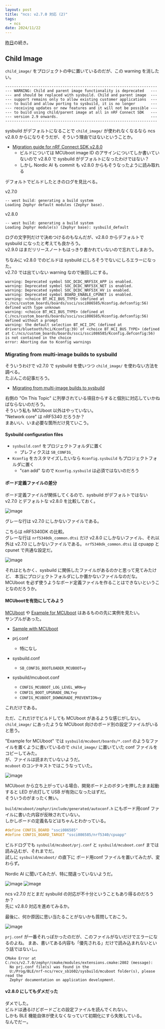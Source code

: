 ```yaml
---
layout: post
title: "ncs: v2.7.0 対応 (2)"
tags:
  - ncs
date: 2024/11/22
---
```


[昨日](20241122-ncs.md)の続き。

## Child Image

`child_image/` をプロジェクトの中に置いているのだが、この warning を消したい。

```log
---------------------------------------------------------------------
--- WARNING: Child and parent image functionality is deprecated   ---
--- and should be replaced with sysbuild. Child and parent image  ---
--- support remains only to allow existing customer applications  ---
--- to build and allow porting to sysbuild, it is no longer       ---
--- receiving updates or new features and it will not be possible ---
--- to build using child/parent image at all in nRF Connect SDK   ---
--- version 2.9 onwards.                                          ---
---------------------------------------------------------------------
```

sysbuild がデフォルトになることで `child_image/` が使われなくなるなら 
ncs v2.8.0 からになりそうだが、そういう理由ではないということか。

* [Migration guide for nRF Connect SDK v2.8.0](https://docs.nordicsemi.com/bundle/ncs-latest/page/nrf/releases_and_maturity/migration/migration_guide_2.8.html)
  * ビルドについては MCUboot image ID のアサインについてしか書いていないので v2.8.0 で sysbuild がデフォルトになったわけではない？
  * しかし Nordic AI も commit も v2.8.0 からもそうなったように読み取れる

デフォルトでビルドしたときのログを見比べる。

v2.7.0

```log
-- west build: generating a build system
Loading Zephyr default modules (Zephyr base).
```

v2.8.0

```log
-- west build: generating a build system
Loading Zephyr module(s) (Zephyr base): sysbuild_default
```

ログの文字列だけで決めつけるのもなんだが、v2.8.0 からデフォルトで sysbuild になったと考えても良かろう。  
v2.9.0 はまだリリースノートもはっきり書かれていないので忘れてしまおう。

ちなみに v2.8.0 でのビルドは sysbuild にしろそうでないにしろエラーになった。  
v2.7.0 では出ていない warning なので後回しにする。

```log
warning: Deprecated symbol SOC_DCDC_NRF53X_APP is enabled.
warning: Deprecated symbol SOC_DCDC_NRF53X_NET is enabled.
warning: Deprecated symbol SOC_DCDC_NRF53X_HV is enabled.
warning: Deprecated symbol BOARD_ENABLE_CPUNET is enabled.
warning: <choice BT_HCI_BUS_TYPE> (defined at C:/ncs/custom_boards/boards/ssci/ssci086585/Kconfig.defconfig:56) defined with type unknown
warning: <choice BT_HCI_BUS_TYPE> (defined at C:/ncs/custom_boards/boards/ssci/ssci086585/Kconfig.defconfig:56) defined without a prompt
warning: the default selection BT_HCI_IPC (defined at drivers/bluetooth/hci/Kconfig:39) of <choice BT_HCI_BUS_TYPE> (defined at C:/ncs/custom_boards/boards/ssci/ssci086585/Kconfig.defconfig:56) is not contained in the choice
error: Aborting due to Kconfig warnings
```

### Migrating from multi-image builds to sysbuild

そういうわけで v2.7.0 で sysbuild を使いつつ `child_image/` を使わない方法を調べる。  
たぶんこの記事だろう。

* [Migrating from multi-image builds to sysbuild](https://docs.nordicsemi.com/bundle/ncs-latest/page/nrf/releases_and_maturity/migration/migration_sysbuild.html)

右側の "On This Topic" に列挙されている項目からすると個別に対応していかねばならないのだろう。  
そういう私も MCUboot 以外はやっていない。  
"Network core" は nRF5340 だろうか？  
まあいい、いま必要な箇所だけ見ていこう。

#### Sysbuild configuration files

* `sysbuild.conf` をプロジェクトフォルダに置く
  * プレフィクスは `SB_CONFIG_`
* `Kconfig` をカスタマイズしたいなら `Kconfig.sysbuild` もプロジェクトフォルダに置く
  * "can add" なので `Kconfig.sysbuild` は必須ではないのだろう

#### ボード定義ファイルの差分

ボード定義ファイルが関係してくるので、sysbuild がデフォルトではない v2.7.0 とデフォルトな v2.8.0 を比較しておく。

![image](20241122b-1.png)

グレーな行は v2.7.0 にしかないファイルである。  

こちらは nRF5340DK の比較。  
グレーな行は `nrf5340dk_common.dtsi` だけ v2.8.0 にしかないファイル、それ以外は v2.7.0 にしかないファイルである。
`nrf5340dk_common.dtsi` は cpuapp と cpunet で共通な設定だ。

![image](20241122b-2.png)

それはともかく、sysbuild に関係したファイルがあるのかと思って見てみたけど、
本当にプロジェクトフォルダにしか置かないファイルなのだな。  
MCUboot を必ず使うようなボード定義ファイルを作ることはできないということなのだろうか。

#### MCUbootを有効にしてみよう

[MCUboot](https://docs.nordicsemi.com/bundle/ncs-latest/page/nrf/releases_and_maturity/migration/migration_sysbuild.html#mcuboot) や [Example for MCUboot](https://docs.nordicsemi.com/bundle/ncs-latest/page/nrf/releases_and_maturity/migration/migration_sysbuild.html#example_for_mcuboot) はあるものの先に実例を見たい。  
サンプルがあった。

* [Sample with MCUboot](https://github.com/nrfconnect/sdk-zephyr/tree/v3.6.99-ncs2/samples/sysbuild/with_mcuboot)

* prj.conf
  * 特になし
* sysbuild.conf
  * `SB_CONFIG_BOOTLOADER_MCUBOOT=y`
* sysbuild/mcuboot.conf
  * `CONFIG_MCUBOOT_LOG_LEVEL_WRN=y`
  * `CONFIG_BOOT_UPGRADE_ONLY=y`
  * `CONFIG_MCUBOOT_DOWNGRADE_PREVENTION=y`

これだけである。

ただ、これだけでビルドしても MCUboot があるような感じがしない。  
`child_image/` にあったような MCUboot 向けのボード別の設定ファイルがいると思う。

"Example for MCUboot" では `sysbuild/mcuboot/boards/*.conf` のようなファイルを置くように書いているので `child_image/` に置いていた conf ファイルをコピーしてみた。  
が、ファイルは読まれていないようだ。  
`mcuboot` のコンテキストではこうなっていた。

![image](20241122b-4.png)

MCUboot から立ち上がっている場合、開発ボード上のボタンを押したまま起動すると LED が点灯して USB が有効になったはずだ。  
そういうのがまったく無い。

`build/mcuboot/zephyr/include/generated/autoconf.h` にもボード用conf ファイルに書いた内容が反映されていない。  
しかしボードの定義名などはちゃんとわかっている。

```c
#define CONFIG_BOARD "ssci086585"
#define CONFIG_BOARD_TARGET "ssci086585/nrf5340/cpuapp"
```

ビルドログでも `sysbuild/mcuboot/prj.conf` と `sysbuild/mcuboot.conf` までは読み込むが、それまでだ。  
試しに `sysbuild/mcuboot/` の直下に ボード用conf ファイルを置いてみたが、変わらず。

Nordic AI に聞いてみたが、特に間違っていないようだ。

![image](20241122b-5.png)
![image](20241122b-6.png)

ncs v2.7.0 だとまだ sysbuild の対応が不十分ということもあり得るのだろうか？  
先に v2.8.0 対応を進めてみるか。

最後に、何か原因に思い当たることがないかも質問しておこう。

![image](20241122b-3.png)

`prj.conf` が一番それっぽかったのだが、このファイルがないだけでエラーになるのよね。
まあ、書いてある内容も「優先される」だけで読み込まれないという話ではないし。

```log
CMake Error at C:/ncs/v2.7.0/zephyr/cmake/modules/extensions.cmake:2802 (message):
  No prj.conf file(s) was found in the
  U:/Prog/BLE/nrf-ncs/recv_sb1602/sysbuild/mcuboot folder(s), please read the
  Zephyr documentation on application development.
```

#### v2.8.0 にしてもダメだった

ダメでした。  
ビルドは通るけどボードごとの設定ファイルを読んでくれない。  
しかも BLE 機能自体が使えなくなっていて初期化にすら失敗している。  
なんでだー。
